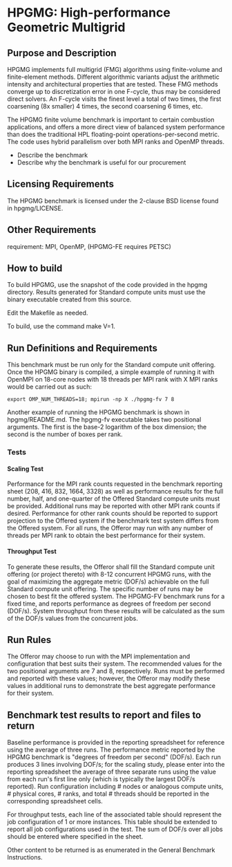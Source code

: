 # HPGMG:  High-performance Geometric Multigrid

## Purpose and Description

HPGMG implements full multigrid (FMG) algorithms using finite-volume and finite-element methods. Different algorithmic variants adjust the arithmetic intensity and architectural properties that are tested. These FMG methods converge up to discretization error in one F-cycle, thus may be considered direct solvers. An F-cycle visits the finest level a total of two times, the first coarsening (8x smaller) 4 times, the second coarsening 6 times, etc.

The HPGMG finite volume benchmark is important to certain combustion applications, and offers a more direct view of balanced system performance than does the traditional HPL floating-point operations-per-second metric. 
The code uses hybrid parallelism over both MPI ranks and OpenMP threads.


- Describe the benchmark
- Describe why the benchmark is useful for our procurement


## Licensing Requirements

The HPGMG benchmark is licensed under the 2-clause BSD license found in hpgmg/LICENSE.

## Other Requirements

requirement: MPI, OpenMP, (HPGMG-FE requires PETSC)


## How to build

To build HPGMG, use the snapshot of the code provided in the hpgmg directory. 
Results generated for Standard compute units must use the binary executable created from this source.

Edit the Makefile as needed.

To build, use the command make V=1.

## Run Definitions and Requirements

This benchmark must be run only for the Standard compute unit offering.
Once the HPGMG binary is compiled, a simple example of running it with OpenMPI on 18-core nodes with 18 threads per MPI rank with X MPI ranks would be carried out as such:

`
export OMP_NUM_THREADS=18;
mpirun -np X ./hpgmg-fv 7 8
`

Another example of running the HPGMG benchmark is shown in hpgmg/README.md. 
The hpgmg-fv executable takes two positional arguments. 
The first is the base-2 logarithm of the box dimension; 
the second is the number of boxes per rank. 

### Tests

#### Scaling Test

Performance for the MPI rank counts requested in the benchmark reporting sheet (208, 416, 832, 1664, 3328) as well as performance results for the full number, half, and one-quarter of the Offered Standard compute units must be provided. 
Additional runs may be reported with other MPI rank counts if desired. 
Performance for other rank counts should be reported to support projection to the Offered system if the benchmark test system differs from the Offered system. 
For all runs, the Offeror may run with any number of threads per MPI rank to obtain the best performance for their system.

#### Throughput Test

To generate these results, the Offeror shall fill the Standard compute unit offering (or project thereto) with 8-12 concurrent HPGMG runs, with the goal of maximizing the aggregate metric (DOF/s) achievable on the full Standard compute unit offering. 
The specific number of runs may be chosen to best fit the offered system. 
The HPGMG-FV benchmark runs for a fixed time, and reports performance as degrees of freedom per second (DOF/s). 
System throughput from these results will be calculated as the sum of the DOF/s values from the concurrent jobs.

## Run Rules

The Offeror may choose to run with the MPI implementation and configuration that best suits their system. 
The recommended values for the two positional arguments are 7 and 8, respectively. 
Runs must be performed and reported with these values; 
however, the Offeror may modify these values in additional runs to demonstrate the best aggregate performance for their system.

## Benchmark test results to report and files to return

Baseline performance is provided in the reporting spreadsheet for reference using the average of three runs. 
The performance metric reported by the HPGMG benchmark is "degrees of freedom per second" (DOF/s). 
Each run produces 3 lines involving DOF/s; 
for the scaling study, please enter into the reporting spreadsheet the average of three separate runs using the value from each run's first line only (which is typically the largest DOF/s reported). 
Run configuration including # nodes or analogous compute units, # physical cores, # ranks, and total # threads should be reported in the corresponding spreadsheet cells.

For throughput tests, each line of the associated table should represent the job configuration of 1 or more instances. 
This table should be extended to report all job configurations used in the test. 
The sum of DOF/s over all jobs should be entered where specified in the sheet.

Other content to be returned is as enumerated in the General Benchmark Instructions.
